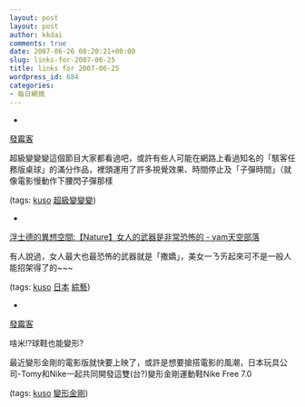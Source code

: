 ```yaml
---
layout: post
layout: post
author: kkdai
comments: true
date: 2007-06-26 08:20:21+00:00
slug: links-for-2007-06-25
title: links for 2007-06-25
wordpress_id: 684
categories:
- 每日網摘
---
```



	
  * 
		

[發霉客](http://www.youvegotblogs.com/post/5/2942)


		

超級變變變這個節目大家都看過吧，或許有些人可能在網路上看過知名的「駭客任務版桌球」的滿分作品，裡頭運用了許多視覺效果、時間停止及「子彈時間」（就像電影慢動作下腰閃子彈那樣


		

(tags: [kuso](http://del.icio.us/kkdai/kuso) [超級變變變](http://del.icio.us/kkdai/超級變變變))


	

	
  * 
		

[浮士德的異想空間:【Nature】女人的武器是非常恐怖的 - yam天空部落](http://blog.yam.com/h9856/article/6431692)


		

有人說過，女人最大也最恐怖的武器就是「撒嬌」，美女一ㄋㄞ起來可不是一般人能招架得了的~~~


		

(tags: [kuso](http://del.icio.us/kkdai/kuso) [日本](http://del.icio.us/kkdai/日本) [綜藝](http://del.icio.us/kkdai/綜藝))


	

	
  * 
		

[發霉客](http://www.youvegotblogs.com/post/5/2594)


		

啥米!?球鞋也能變形?

最近變形金剛的電影版就快要上映了，或許是想要搶搭電影的風潮，日本玩具公司-Tomy和Nike一起共同開發這雙(台?)變形金剛運動鞋Nike Free 7.0


		

(tags: [kuso](http://del.icio.us/kkdai/kuso) [變形金剛](http://del.icio.us/kkdai/變形金剛))


	


